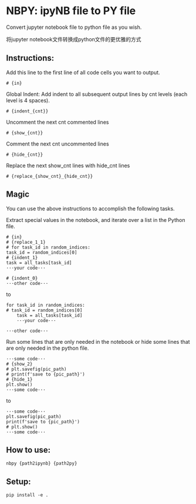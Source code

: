 # NBPY: ipyNB file to PY file
Convert jupyter notebook file to python file as you wish.

将jupyter notebook文件转换成python文件的更优雅的方式

## Instructions:
Add this line to the first line of all code cells you want to output.
```
# {in}
```

Global Indent: Add indent to all subsequent output lines by cnt levels (each level is 4 spaces).
```
# {indent_{cnt}}
```

Uncomment the next cnt commented lines
```
# {show_{cnt}}
```

Comment the next cnt uncommented lines
```
# {hide_{cnt}}
```

Replace the next show_cnt lines with hide_cnt lines
```
# {replace_{show_cnt}_{hide_cnt}}
```

## Magic
You can use the above instructions to accomplish the following tasks.

Extract special values in the notebook, and iterate over a list in the Python file.

```
# {in}
# {replace_1_1}
# for task_id in random_indices:
task_id = random_indices[0]
# {indent_1}
task = all_tasks[task_id]
···your code···

# {indent_0}
···other code···
```
to
```
for task_id in random_indices:
# task_id = random_indices[0]
    task = all_tasks[task_id]
    ···your code···

···other code···
```
Run some lines that are only needed in the notebook or hide some lines that are only needed in the python file.
```
···some code···
# {show_2}
# plt.savefig(pic_path)
# print(f'save to {pic_path}')
# {hide_1}
plt.show()
···some code···
```
to
```
···some code···
plt.savefig(pic_path)
print(f'save to {pic_path}')
# plt.show()
···some code···
```

## How to use:
```
nbpy {path2ipynb} {path2py}
```

## Setup:
```
pip install -e .
```